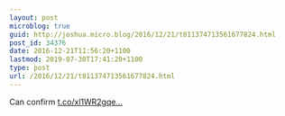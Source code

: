 ```yaml
---
layout: post
microblog: true
guid: http://joshua.micro.blog/2016/12/21/t811374713561677824.html
post_id: 34376
date: 2016-12-21T11:56:20+1100
lastmod: 2019-07-30T17:41:20+1100
type: post
url: /2016/12/21/t811374713561677824.html
---
```

Can confirm [t.co/xl1WR2gqe...](https://t.co/xl1WR2gqeQ)

